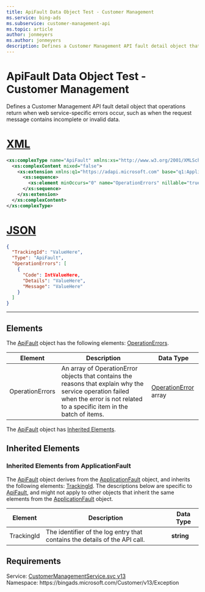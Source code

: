```yaml
---
title: ApiFault Data Object Test - Customer Management
ms.service: bing-ads
ms.subservice: customer-management-api
ms.topic: article
author: jonmeyers
ms.author: jonmeyers
description: Defines a Customer Management API fault detail object that operations return when web service-specific errors occur, such as when the request message contains incomplete or invalid data.(test)
---
```

# ApiFault Data Object Test - Customer Management
Defines a Customer Management API fault detail object that operations return when web service-specific errors occur, such as when the request message contains incomplete or invalid data.

# [XML](#tab/xml)

```xml
<xs:complexType name="ApiFault" xmlns:xs="http://www.w3.org/2001/XMLSchema">
  <xs:complexContent mixed="false">
    <xs:extension xmlns:q1="https://adapi.microsoft.com" base="q1:ApplicationFault">
      <xs:sequence>
        <xs:element minOccurs="0" name="OperationErrors" nillable="true" type="tns:ArrayOfOperationError" />
      </xs:sequence>
    </xs:extension>
  </xs:complexContent>
</xs:complexType>
```

# [JSON](#tab/json)

```json
{
  "TrackingId": "ValueHere",
  "Type": "ApiFault",
  "OperationErrors": [
    {
      "Code": IntValueHere,
      "Details": "ValueHere",
      "Message": "ValueHere"
    }
  ]
}
```

-----

## <a name="elements"></a>Elements

The [ApiFault](apifault.md) object has the following elements: [OperationErrors](#operationerrors).

|Element|Description|Data Type|
|-----------|---------------|-------------|
|<a name="operationerrors"></a>OperationErrors|An array of OperationError objects that contains the reasons that explain why the service operation failed when the error is not related to a specific item in the batch of items.|[OperationError](operationerror.md) array|

The [ApiFault](apifault.md) object has [Inherited Elements](#inheritedelements).

## <a name="inheritedelements"></a>Inherited Elements

### <a name="inheritedelementsapplicationfault"></a>Inherited Elements from ApplicationFault
The [ApiFault](apifault.md) object derives from the [ApplicationFault](applicationfault.md) object, and inherits the following elements: [TrackingId](#trackingid). The descriptions below are specific to [ApiFault](apifault.md), and might not apply to other objects that inherit the same elements from the [ApplicationFault](applicationfault.md) object.  

|Element|Description|Data Type|
|-----------|---------------|-------------|
|<a name="trackingid"></a>TrackingId|The identifier of the log entry that contains the details of the API call.|**string**|

## Requirements
Service: [CustomerManagementService.svc v13](https://clientcenter.api.bingads.microsoft.com/Api/CustomerManagement/v13/CustomerManagementService.svc)  
Namespace: https\://bingads.microsoft.com/Customer/v13/Exception  

